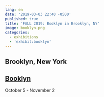 ```yaml
---
lang: en
date: '2019-03-03 22:40 -0500'
published: true
title: 'FALL 2019: Booklyn in Brooklyn, NY'
image: booklyn.png
categories:
  - exhibitions
  - 'exhibit:booklyn'
---
```

## **Brooklyn, New York**

## **[Booklyn](https://booklyn.org/)**

October 5 - November 2